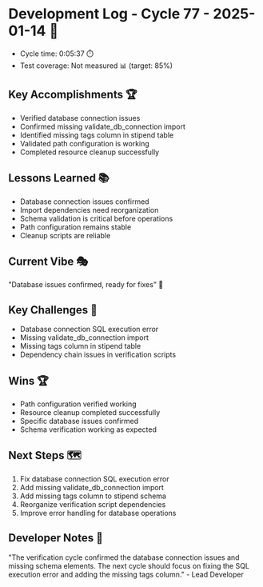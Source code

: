 # Development Log - Cycle 77 - 2025-01-14 🚀
- Cycle time: 0:05:37 ⏱️
- Test coverage: Not measured 📊 (target: 85%)

## Key Accomplishments 🏆
- Verified database connection issues
- Confirmed missing validate_db_connection import
- Identified missing tags column in stipend table
- Validated path configuration is working
- Completed resource cleanup successfully

## Lessons Learned 📚
- Database connection issues confirmed
- Import dependencies need reorganization
- Schema validation is critical before operations
- Path configuration remains stable
- Cleanup scripts are reliable

## Current Vibe 🎭
"Database issues confirmed, ready for fixes" 🔧

## Key Challenges 🚧
- Database connection SQL execution error
- Missing validate_db_connection import
- Missing tags column in stipend table
- Dependency chain issues in verification scripts

## Wins 🏆
- Path configuration verified working
- Resource cleanup completed successfully
- Specific database issues confirmed
- Schema verification working as expected

## Next Steps 🗺️
1. Fix database connection SQL execution error
2. Add missing validate_db_connection import
3. Add missing tags column to stipend schema
4. Reorganize verification script dependencies
5. Improve error handling for database operations

## Developer Notes 📝
"The verification cycle confirmed the database connection issues and missing schema elements. The next cycle should focus on fixing the SQL execution error and adding the missing tags column." - Lead Developer
